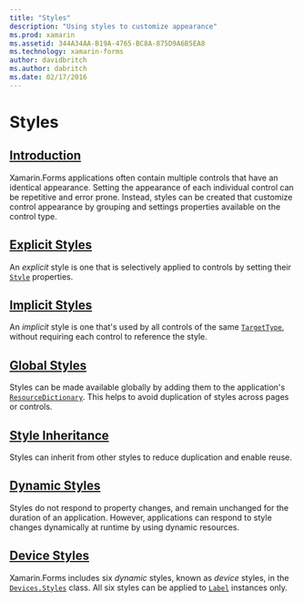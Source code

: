 ```yaml
---
title: "Styles"
description: "Using styles to customize appearance"
ms.prod: xamarin
ms.assetid: 344A34AA-B19A-4765-BC8A-875D9A6B5EA8
ms.technology: xamarin-forms
author: davidbritch
ms.author: dabritch
ms.date: 02/17/2016
---
```


# Styles

## [Introduction](introduction.md)

Xamarin.Forms applications often contain multiple controls that have an identical appearance. Setting the appearance of each individual control can be repetitive and error prone. Instead, styles can be created that customize control appearance by grouping and settings properties available on the control type.

## [Explicit Styles](explicit.md)

An *explicit* style is one that is selectively applied to controls by setting their [`Style`](https://developer.xamarin.com/api/property/Xamarin.Forms.VisualElement.Style/) properties.

## [Implicit Styles](implicit.md)

An *implicit* style is one that's used by all controls of the same [`TargetType`](https://developer.xamarin.com/api/property/Xamarin.Forms.Style.TargetType/), without requiring each control to reference the style.

## [Global Styles](application.md)

Styles can be made available globally by adding them to the application's [`ResourceDictionary`](https://developer.xamarin.com/api/type/Xamarin.Forms.ResourceDictionary/). This helps to avoid duplication of styles across pages or controls.

## [Style Inheritance](inheritance.md)

Styles can inherit from other styles to reduce duplication and enable reuse.

## [Dynamic Styles](dynamic.md)

Styles do not respond to property changes, and remain unchanged for the duration of an application. However, applications can respond to style changes dynamically at runtime by using dynamic resources.

## [Device Styles](device.md)

Xamarin.Forms includes six *dynamic* styles, known as *device* styles, in the [`Devices.Styles`](https://developer.xamarin.com/api/type/Xamarin.Forms.Device+Styles/) class. All six styles can be applied to [`Label`](https://developer.xamarin.com/api/type/Xamarin.Forms.Label/) instances only.
